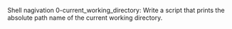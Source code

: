 Shell nagivation
0-current_working_directory: Write a script that prints the absolute path name of the current working directory.
